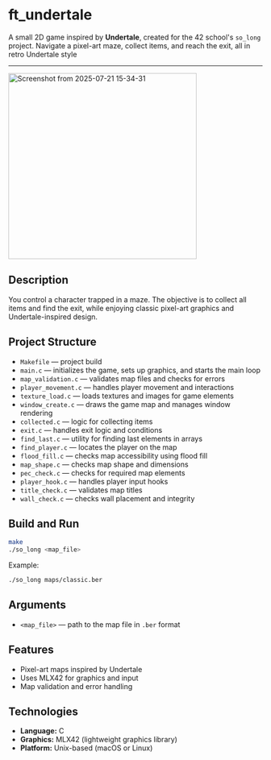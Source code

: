 
# ft_undertale

A small 2D game inspired by **Undertale**, created for the 42 school's `so_long` project. Navigate a pixel-art maze, collect items, and reach the exit, all in retro Undertale style

---
<img width="373" height="369" alt="Screenshot from 2025-07-21 15-34-31" src="https://github.com/user-attachments/assets/33b19bbd-780b-426a-94f4-3359938b7c47" />

## Description

You control a character trapped in a maze. The objective is to collect all items and find the exit, while enjoying classic pixel-art graphics and Undertale-inspired design.

## Project Structure

- `Makefile` — project build
- `main.c` — initializes the game, sets up graphics, and starts the main loop
- `map_validation.c` — validates map files and checks for errors
- `player_movement.c` — handles player movement and interactions
- `texture_load.c` — loads textures and images for game elements
- `window_create.c` — draws the game map and manages window rendering
- `collected.c` — logic for collecting items
- `exit.c` — handles exit logic and conditions
- `find_last.c` — utility for finding last elements in arrays
- `find_player.c` — locates the player on the map
- `flood_fill.c` — checks map accessibility using flood fill
- `map_shape.c` — checks map shape and dimensions
- `pec_check.c` — checks for required map elements
- `player_hook.c` — handles player input hooks
- `title_check.c` — validates map titles
- `wall_check.c` — checks wall placement and integrity

## Build and Run

```sh
make
./so_long <map_file>
```

Example:
```sh
./so_long maps/classic.ber
```

## Arguments
- `<map_file>` — path to the map file in `.ber` format

## Features
- Pixel-art maps inspired by Undertale
- Uses MLX42 for graphics and input
- Map validation and error handling

## Technologies
- **Language:** C
- **Graphics:** MLX42 (lightweight graphics library)
- **Platform:** Unix-based (macOS or Linux)
